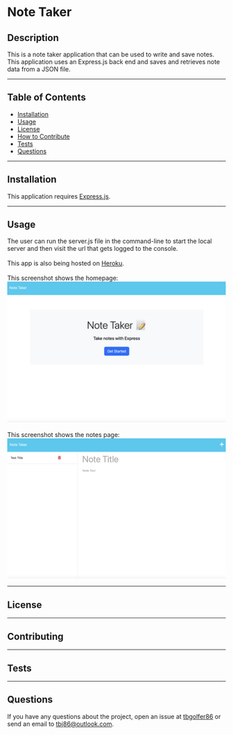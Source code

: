 # Note Taker
  
  ## Description
  This is a note taker application that can be used to write and save notes. This application uses an Express.js back end and saves and retrieves note data from a JSON file.

---

  ## Table of Contents  

  - [Installation](#installation)
  - [Usage](#usage)
  - [License](#license)
  - [How to Contribute](#contribute)
  - [Tests](#tests)
  - [Questions](#questions)

---

  ## Installation
  This application requires [Express.js](https://expressjs.com).

---

  ## Usage
  The user can run the server.js file in the command-line to start the local server and then visit the url that gets logged to the console.<br><br>
  This app is also being hosted on [Heroku](https://note-creator-uconn.herokuapp.com).<br><br>
   This screenshot shows the homepage:<br>
  ![alt text](/Assets/Screenshot%202023-02-12%20at%2010.06.05%20PM.png)<br><br>
   This screenshot shows the notes page:<br>
  ![alt text](/Assets/Screenshot%202023-02-12%20at%2010.07.31%20PM.png)

---

  ## License
  
---

  ## Contributing

---

  ## Tests 

---

  ## Questions
  If you have any questions about the project, open an issue at [tbgolfer86](https://www.github.com/tbgolfer86) or send an email to tbj86@outlook.com.

